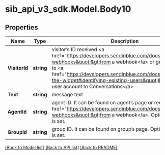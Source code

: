 # sib_api_v3_sdk.Model.Body10
## Properties

Name | Type | Description | Notes
------------ | ------------- | ------------- | -------------
**VisitorId** | **string** | visitor’s ID received &lt;a href&#x3D;&quot;https://developers.sendinblue.com/docs/conversations-webhooks&quot;&gt;from a webhook&lt;/a&gt; or generated by you to &lt;a href&#x3D;&quot;https://developers.sendinblue.com/docs/customize-the-widget#identifying-existing-users&quot;&gt;bind existing user account to Conversations&lt;/a&gt; | 
**Text** | **string** | message text | 
**AgentId** | **string** | agent ID. It can be found on agent’s page or received &lt;a href&#x3D;&quot;https://developers.sendinblue.com/docs/conversations-webhooks&quot;&gt;from a webhook&lt;/a&gt;. Optional if &#x60;groupId&#x60; is set. | [optional] 
**GroupId** | **string** | group ID. It can be found on group’s page. Optional if &#x60;agentId&#x60; is set. | [optional] 

[[Back to Model list]](../README.md#documentation-for-models) [[Back to API list]](../README.md#documentation-for-api-endpoints) [[Back to README]](../README.md)

